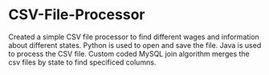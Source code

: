 # CSV-File-Processor
Created a simple CSV file processor to find different wages and information about different states. Python is used to open and save the file. Java is used to process the CSV file. Custom coded MySQL join algorithm merges the csv files by state to find specificed columns.
